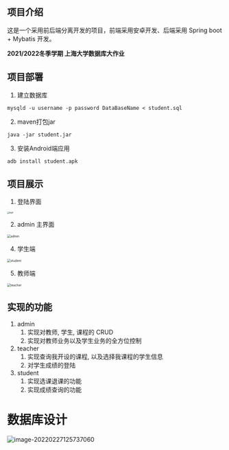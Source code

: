 ## 项目介绍

这是一个采用前后端分离开发的项目，前端采用安卓开发、后端采用 Spring boot + Mybatis 开发。

**2021/2022冬季学期 上海大学数据库大作业**


## 项目部署

1. 建立数据库
```shell
mysqld -u username -p password DataBaseName < student.sql
```
2. maven打包jar
```shell
java -jar student.jar
```
3. 安装Android端应用
```
adb install student.apk
```
## 项目展示


1. 登陆界面

<img src="http://flopsyyan-typora.oss-cn-beijing.aliyuncs.com/img/login.jpeg" alt="login" style="zoom:30%;" />

2. admin 主界面

<img src="http://flopsyyan-typora.oss-cn-beijing.aliyuncs.com/img/admin.jpeg" alt="admin" style="zoom:50%;" />

4. 学生端

<img src="http://flopsyyan-typora.oss-cn-beijing.aliyuncs.com/img/student.jpeg" alt="student" style="zoom:50%;" />

5. 教师端

<img src="http://flopsyyan-typora.oss-cn-beijing.aliyuncs.com/img/teacher.jpeg" alt="teacher" style="zoom:50%;" />

## 实现的功能

1. admin
   1. 实现对教师, 学生, 课程的 CRUD
   2. 实现对教师业务以及学生业务的全方位控制
2. teacher 
   1. 实现查询我开设的课程, 以及选择我课程的学生信息
   2. 对学生成绩的登陆
3. student
   1. 实现选课退课的功能
   2. 实现成绩查询的功能

# 数据库设计

![image-20220227125737060](http://flopsyyan-typora.oss-cn-beijing.aliyuncs.com/img/image-20220227125737060.png)

